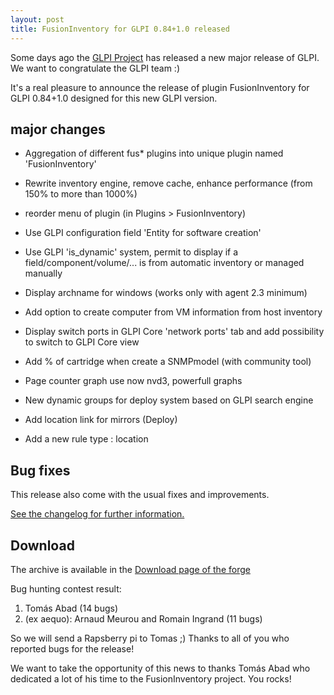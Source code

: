 ```yaml
---
layout: post
title: FusionInventory for GLPI 0.84+1.0 released
---
```



Some days ago the [GLPI Project](http://www.glpi-project.org/) has released
a new major release of GLPI. We want to congratulate the GLPI team :)

It's a real pleasure to announce the release of plugin FusionInventory for GLPI 0.84+1.0
designed for this new GLPI version.

## major changes

* Aggregation of different fus* plugins into unique plugin named 'FusionInventory'
* Rewrite inventory engine, remove cache, enhance performance (from 150% to more than 1000%)
* reorder menu of plugin (in Plugins > FusionInventory)


* Use GLPI configuration field 'Entity for software creation'
* Use GLPI 'is_dynamic' system, permit to display if a field/component/volume/... is from automatic inventory or managed manually
* Display archname for windows (works only with agent 2.3 minimum)
* Add option to create computer from VM information from host inventory
* Display switch ports in GLPI Core 'network ports' tab and add possibility to switch to GLPI Core view
* Add % of cartridge when create a SNMPmodel (with community tool)
* Page counter graph use now nvd3,  powerfull graphs
* New dynamic groups for deploy system based on GLPI search engine
* Add location link for mirrors (Deploy)
* Add a new rule type : location

## Bug fixes

This release also come with the usual fixes and improvements.

[See the changelog for further information.](http://forge.fusioninventory.org/versions/68)

## Download

The archive is available in the
[Download page of the forge](http://forge.fusioninventory.org/projects/fusioninventory-for-glpi/files)

Bug hunting contest result: 

1. Tomás Abad (14 bugs)
2. (ex aequo): Arnaud Meurou and Romain Ingrand (11 bugs)

So we will send a Rapsberry pi to Tomas ;) Thanks to all of you who reported bugs for the release!

We want to take the opportunity of this news to thanks Tomás Abad who dedicated a
lot of his time to the FusionInventory project. You rocks!
